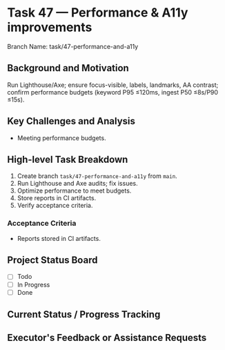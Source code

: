 # Task 47 — Performance & A11y improvements

Branch Name: task/47-performance-and-a11y

## Background and Motivation
Run Lighthouse/Axe; ensure focus-visible, labels, landmarks, AA contrast; confirm performance budgets (keyword P95 ≤120ms, ingest P50 ≤8s/P90 ≤15s).

## Key Challenges and Analysis
- Meeting performance budgets.

## High-level Task Breakdown
1. Create branch `task/47-performance-and-a11y` from `main`.
2. Run Lighthouse and Axe audits; fix issues.
3. Optimize performance to meet budgets.
4. Store reports in CI artifacts.
5. Verify acceptance criteria.

### Acceptance Criteria
- Reports stored in CI artifacts.

## Project Status Board
- [ ] Todo
- [ ] In Progress
- [ ] Done

## Current Status / Progress Tracking

## Executor's Feedback or Assistance Requests
